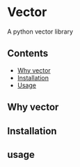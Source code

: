# Vector

A python vector library

## Contents
* [Why vector](##why-vector)
* [Installation](##installation)
* [Usage](##usage)

## Why vector

## Installation

## usage
